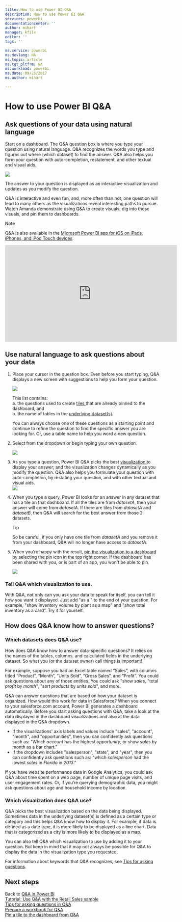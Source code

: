```yaml
---
title: How to use Power BI Q&A
description: How to use Power BI Q&A
services: powerbi
documentationcenter: ''
author: mihart
manager: kfile
editor: ''
tags: ''

ms.service: powerbi
ms.devlang: NA
ms.topic: article
ms.tgt_pltfrm: NA
ms.workload: powerbi
ms.date: 09/25/2017
ms.author: mihart

---
```

# How to use Power BI Q&A
## Ask questions of your data using natural language
Start on a dashboard. The Q&A question box is where you type your question using natural language. Q&A recognizes the words you type and figures out where (which dataset) to find the answer. Q&A also helps you form your question with auto-completion, restatement, and other textual and visual aids.

![](media/service-how-to-q-and-a/powerbi-qna.png)

The answer to your question is displayed as an interactive visualization and updates as you modify the question.

Q&A is interactive and even fun, and, more often than not, one question will lead to many others as the visualizations reveal interesting paths to pursue. Watch Amanda demonstrate using Q&A to create visuals, dig into those visuals, and pin them to dashboards.

> [!NOTE]
> Q&A is also available in the [Microsoft Power BI app for iOS on iPads, iPhones, and iPod Touch devices](mobile-apps-ios-qna.md).
> 
> 

<iframe width="560" height="315" src="https://www.youtube.com/embed/qMf7OLJfCz8?list=PL1N57mwBHtN0JFoKSR0n-tBkUJHeMP2cP" frameborder="0" allowfullscreen></iframe>

## Use natural language to ask questions about your data
1. Place your cursor in the question box. Even before you start typing, Q&A displays a new screen with suggestions to help you form your question.
   
   ![](media/service-how-to-q-and-a/powerbi-qna-cursor.png)  
   
   This list contains:  
   a.  the questions used to create [tiles ](service-dashboard-tiles.md)that are already pinned to the dashboard, and  
   b.  the name of tables in the [underlying dataset(s)](service-get-data.md).  
   
   You can always choose one of these questions as a starting point and continue to refine the question to find the specific answer you are looking for. Or, use a table name to help you word a new question.
2. Select from the dropdown or begin typing your own question.  
   
   ![](media/service-how-to-q-and-a/powerbi-qna-list.png)
3. As you type a question, Power BI Q&A picks the best [visualization ](power-bi-visualization-types-for-reports-and-q-and-a.md)to display your answer; and the visualization changes dynamically as you modify the question. Q&A also helps you formulate your question with auto-completion, by restating your question, and with other textual and visual aids.  
   ![](media/service-how-to-q-and-a/powerbi-qna-viz.png)
4. When you type a query, Power BI looks for an answer in any dataset that has a tile on that dashboard.  If all the tiles are from *datasetA*, then your answer will come from *datasetA*.  If there are tiles from *datasetA* and *datasetB*, then Q&A will search for the best answer from those 2 datasets.
   
   > [!TIP]
   > So be careful, if you only have one tile from *datasetA* and you remove it from your dashboard, Q&A will no longer have access to *datasetA*.
   > 
   > 
5. When you're happy with the result, [pin the visualization to a dashboard](service-dashboard-pin-tile-from-q-and-a.md) by selecting the pin icon in the top right corner. If the dashboard has been shared with you, or is part of an app, you won't be able to pin.
   
   ![](media/service-how-to-q-and-a/pbi_qna_finish-typing-question.jpg)

### Tell Q&A which visualization to use.
With Q&A, not only can you ask your data to speak for itself, you can tell it how you want it displayed. Just add "as a <visualization type>" to the end of your question.  For example, "show inventory volume by plant as a map" and "show total inventory as a card".  Try it for yourself.

## How does Q&A know how to answer questions?
### Which datasets does Q&A use?
How does Q&A know how to answer data-specific questions? It relies on the names of the tables, columns, and calculated fields in the underlying dataset. So what you (or the dataset owner) call things is important! 

For example, suppose you had an Excel table named “Sales”, with columns titled “Product”, “Month”, “Units Sold”, “Gross Sales”, and “Profit”. You could ask questions about any of those entities.  You could ask "show *sales*, "total *profit* by *month*", "sort *products* by *units sold*", and more.

Q&A can answer questions that are based on how your dataset is organized. How would this work for data in Salesforce? When you connect to your salesforce.com account, Power BI generates a dashboard automatically.  Before you start asking questions with Q&A, take a look at the data displayed in the dashboard visualizations and also at the data displayed in the Q&A dropdown.

* If the visualizations' axis labels and values include "sales",  "account", "month", and "opportunities", then you can confidently ask questions such as: "Which *account* has the highest *opportunity*, or show *sales* by month as a bar chart."
* If the dropdown includes "salesperson", "state", and "year", then you can confidently ask questions such as: "which *salesperson* had the lowest *sales* in *Florida* in *2013*."

If you have website performance data in Google Analytics, you could ask Q&A about time spent on a web page, number of unique page visits, and user engagement rates. Or, if you’re querying demographic data, you might ask questions about age and household income by location.

### Which visualization does Q&A use?
Q&A picks the best visualization based on the data being displayed. Sometimes data in the underlying dataset(s) is defined as a certain type or category and this helps Q&A know how to display it. For example, if data is defined as a date type, it is more likely to be displayed as a line chart. Data that is categorized as a city is more likely to be displayed as a map.

You can also tell Q&A which visualization to use by adding it to your question. But keep in mind that it may not always be possible for Q&A to display the data in the visualization type you requested.

For information about keywords that Q&A recognizes, see [Tips for asking questions](service-q-and-a-tips.md).

## Next steps
Back to [Q&A in Power BI](service-q-and-a.md)  
[Tutorial: Use Q&A with the Retail Sales sample](power-bi-visualization-introduction-to-q-and-a.md)  
[Tips for asking questions in Q&A](service-q-and-a-tips.md)  
[Prepare a workbook for Q&A](service-prepare-data-for-q-and-a.md)  
[Pin a tile to the dashboard from Q&A](service-dashboard-pin-tile-from-q-and-a.md)  

